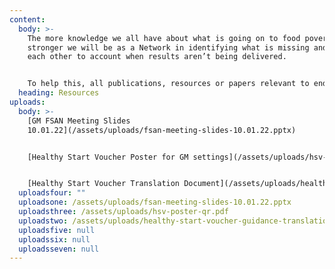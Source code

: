 ```yaml
---
content:
  body: >-
    The more knowledge we all have about what is going on to food poverty, the
    stronger we will be as a Network in identifying what is missing and holding
    each other to account when results aren’t being delivered.


    To help this, all publications, resources or papers relevant to ending food poverty in Greater Manchester will be published here. If you think anything is missing, contact us at info@gmfsan.net
  heading: Resources
uploads:
  body: >-
    [GM FSAN Meeting Slides
    10.01.22](/assets/uploads/fsan-meeting-slides-10.01.22.pptx)


    [Healthy Start Voucher Poster for GM settings](/assets/uploads/hsv-poster-qr.pdf)


    [Healthy Start Voucher Translation Document](/assets/uploads/healthy-s…uidance-translations.pdf)
  uploadsfour: ""
  uploadsone: /assets/uploads/fsan-meeting-slides-10.01.22.pptx
  uploadsthree: /assets/uploads/hsv-poster-qr.pdf
  uploadstwo: /assets/uploads/healthy-start-voucher-guidance-translations.pdf
  uploadsfive: null
  uploadssix: null
  uploadsseven: null
---
```

